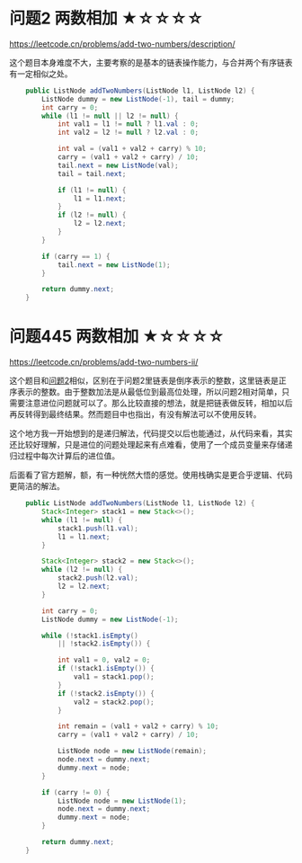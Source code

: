 <a id="problem_2"></a>
# 问题2 两数相加 ★☆☆☆☆
https://leetcode.cn/problems/add-two-numbers/description/

这个题目本身难度不大，主要考察的是基本的链表操作能力，与合并两个有序链表有一定相似之处。

```java
    public ListNode addTwoNumbers(ListNode l1, ListNode l2) {
        ListNode dummy = new ListNode(-1), tail = dummy;
        int carry = 0;
        while (l1 != null || l2 != null) {
            int val1 = l1 != null ? l1.val : 0;
            int val2 = l2 != null ? l2.val : 0;

            int val = (val1 + val2 + carry) % 10;
            carry = (val1 + val2 + carry) / 10;
            tail.next = new ListNode(val);
            tail = tail.next;

            if (l1 != null) {
                l1 = l1.next;
            }
            if (l2 != null) {
                l2 = l2.next;
            }
        }

        if (carry == 1) {
            tail.next = new ListNode(1);
        }

        return dummy.next;
    }
```

<a id="problem_445"></a>
# 问题445 两数相加 ★☆☆☆☆
https://leetcode.cn/problems/add-two-numbers-ii/

这个题目和[问题2](#problem_2)相似，区别在于问题2里链表是倒序表示的整数，这里链表是正序表示的整数。由于整数加法是从最低位到最高位处理，所以问题2相对简单，只需要注意进位问题就可以了。那么比较直接的想法，就是把链表做反转，相加以后再反转得到最终结果。然而题目中也指出，有没有解法可以不使用反转。

这个地方我一开始想到的是递归解法，代码提交以后也能通过，从代码来看，其实还比较好理解，只是进位的问题处理起来有点难看，使用了一个成员变量来存储递归过程中每次计算后的进位值。

后面看了官方题解，额，有一种恍然大悟的感觉。使用栈确实是更合乎逻辑、代码更简洁的解法。

```java
	public ListNode addTwoNumbers(ListNode l1, ListNode l2) {
		Stack<Integer> stack1 = new Stack<>();
		while (l1 != null) {
			stack1.push(l1.val);
			l1 = l1.next;
		}

		Stack<Integer> stack2 = new Stack<>();
		while (l2 != null) {
			stack2.push(l2.val);
			l2 = l2.next;
		}

		int carry = 0;
		ListNode dummy = new ListNode(-1);

		while (!stack1.isEmpty()
			|| !stack2.isEmpty()) {

			int val1 = 0, val2 = 0;
			if (!stack1.isEmpty()) {
				val1 = stack1.pop();
			}
			if (!stack2.isEmpty()) {
				val2 = stack2.pop();
			}

			int remain = (val1 + val2 + carry) % 10;
			carry = (val1 + val2 + carry) / 10;

			ListNode node = new ListNode(remain);
			node.next = dummy.next;
			dummy.next = node;
		}

		if (carry != 0) {
			ListNode node = new ListNode(1);
			node.next = dummy.next;
			dummy.next = node;
		}

		return dummy.next;
	}
```